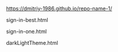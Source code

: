 https://dmitriy-1986.github.io/repo-name-1/

sign-in-best.html

sign-in-one.html

darkLightTheme.html
